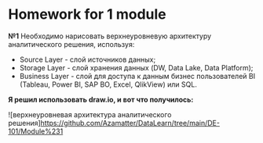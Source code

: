 # Homework for 1 module
**№1** 
Необходимо нарисовать верхнеуровневую архитектуру аналитического решения, используя:
* Source Layer - слой источников данных;
* Storage Layer - слой хранения данных (DW, Data Lake, Data Platform);
* Business Layer - слой для доступа к данным бизнес пользователей  BI (Tableau, Power BI, SAP BO, Excel, QlikView) или SQL.

**Я решил использовать draw.io, и вот что получилось:**

![верхнеуровневая архитектура аналитического решения]https://github.com/Azamatter/DataLearn/tree/main/DE-101/Module%231